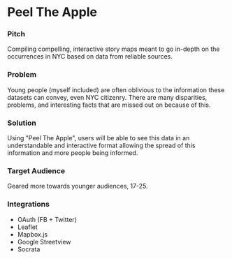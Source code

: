 # Peel The Apple

### Pitch

Compiling compelling, interactive story maps meant to go in-depth on the occurrences in NYC based on data from reliable sources.

### Problem

Young people (myself included) are often oblivious to the information these datasets can convey, even NYC citizenry. There are many disparities, problems, and interesting facts that are missed out on because of this.

### Solution

Using "Peel The Apple", users will be able to see this data in an understandable and interactive format allowing the spread of this information and more people being informed.

### Target Audience

Geared more towards younger audiences, 17-25.

### Integrations

* OAuth (FB + Twitter)
* Leaflet
* Mapbox.js
* Google Streetview
* Socrata
